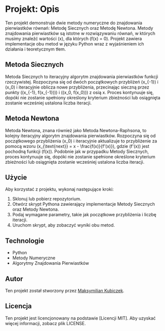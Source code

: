 # Projekt: Opis

Ten projekt demonstruje dwie metody numeryczne do znajdowania pierwiastków równań: Metodę Siecznych oraz Metodę Newtona. Metody znajdowania pierwiastków są istotne w rozwiązywaniu równań, w których musimy znaleźć wartości \(x\), dla których \(f(x) = 0\). Projekt zawiera implementacje obu metod w języku Python wraz z wyjaśnieniem ich działania i teoretycznym tłem.

## Metoda Siecznych

Metoda Siecznych to iteracyjny algorytm znajdowania pierwiastków funkcji rzeczywistej. Rozpoczyna się od dwóch początkowych przybliżeń \(x_{-1}\) i \(x_0\) i iteracyjnie oblicza nowe przybliżenia, przecinając sieczną przez punkty \((x_{-1}, f(x_{-1}))\) i \((x_0, f(x_0))\) z osią x. Proces kontynuuje się, dopóki nie zostanie spełniony określony kryterium zbieżności lub osiągnięta zostanie wcześniej ustalona liczba iteracji.

## Metoda Newtona

Metoda Newtona, znana również jako Metoda Newtona-Raphsona, to kolejny iteracyjny algorytm znajdowania pierwiastków. Rozpoczyna się od początkowego przybliżenia \(x_0\) i iteracyjnie aktualizuje to przybliżenie za pomocą wzoru \(x_{\text{next}} = x - \frac{f(x)}{f'(x)}\), gdzie \(f'(x)\) jest pochodną funkcji \(f(x)\). Podobnie jak w przypadku Metody Siecznych, proces kontynuuje się, dopóki nie zostanie spełnione określone kryterium zbieżności lub osiągnięta zostanie wcześniej ustalona liczba iteracji.

## Użycie

Aby korzystać z projektu, wykonaj następujące kroki:

1. Sklonuj lub pobierz repozytorium.
2. Otwórz skrypt Pythona zawierający implementacje Metody Siecznych oraz Metody Newtona.
3. Podaj wymagane parametry, takie jak początkowe przybliżenia i liczbę iteracji.
4. Uruchom skrypt, aby zobaczyć wyniki obu metod.

## Technologie

- Python
- Metody Numeryczne
- Algorytmy Znajdowania Pierwiastków

## Autor

Ten projekt został stworzony przez [Maksymilian Kubiczek]([@MaksKubiczek](https://github.com/MaksKubiczek)).

## Licencja

Ten projekt jest licencjonowany na podstawie [Licencji MIT]. Aby uzyskać więcej informacji, zobacz plik LICENSE.
